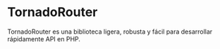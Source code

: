 # TornadoRouter
TornadoRouter es una biblioteca ligera, robusta y fácil para desarrollar rápidamente API en PHP.
